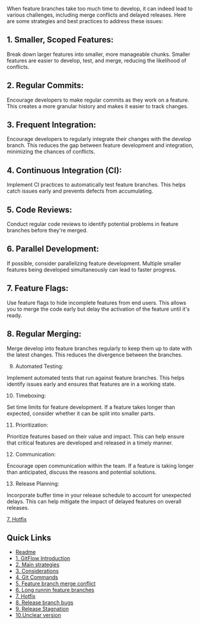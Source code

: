 When feature branches take too much time to develop, it can indeed lead to various challenges, including merge conflicts and delayed releases. Here are some strategies and best practices to address these issues:

## 1. Smaller, Scoped Features:

Break down larger features into smaller, more manageable chunks. Smaller features are easier to develop, test, and merge, reducing the likelihood of conflicts.

## 2. Regular Commits:

Encourage developers to make regular commits as they work on a feature. This creates a more granular history and makes it easier to track changes.

## 3. Frequent Integration:

Encourage developers to regularly integrate their changes with the develop branch. This reduces the gap between feature development and integration, minimizing the chances of conflicts.

## 4. Continuous Integration (CI):

Implement CI practices to automatically test feature branches. This helps catch issues early and prevents defects from accumulating.

## 5. Code Reviews:

Conduct regular code reviews to identify potential problems in feature branches before they're merged.

## 6. Parallel Development:

If possible, consider parallelizing feature development. Multiple smaller features being developed simultaneously can lead to faster progress.

## 7. Feature Flags:

Use feature flags to hide incomplete features from end users. This allows you to merge the code early but delay the activation of the feature until it's ready.


## 8. Regular Merging:

Merge develop into feature branches regularly to keep them up to date with the latest changes. This reduces the divergence between the branches.

9. Automated Testing:

Implement automated tests that run against feature branches. This helps identify issues early and ensures that features are in a working state.

10. Timeboxing:

Set time limits for feature development. If a feature takes longer than expected, consider whether it can be split into smaller parts.

11. Prioritization:

Prioritize features based on their value and impact. This can help ensure that critical features are developed and released in a timely manner.

12. Communication:

Encourage open communication within the team. If a feature is taking longer than anticipated, discuss the reasons and potential solutions.

13. Release Planning:

Incorporate buffer time in your release schedule to account for unexpected delays. This can help mitigate the impact of delayed features on overall releases.

[7. Hotfix](7.mergingHotFixintoDevelo.md)


## Quick Links

- [Readme](README.md)
- [1. GitFlow Introduction](1.GitFlowIntroduction.md)
- [2. Main strategies](2.Mainstrategies.md)
- [3. Considerations](3.Considerations.md)
- [4. Git Commands](4.GitCommands.md)
- [5. Feature branch merge conflict](5.featureBranchMergeConflict.md)
- [6. Long runnin feature branches](6.longrunninFeatureBranches.md)
- [7. Hotfix](7.mergingHotFixintoDevelo.md)
- [8. Release branch bugs](8.releaseBranchBugs.md)
- [9. Release Stagnation](9.releaseStagnation.md)
- [10.Unclear version](10.unclearVersioning.md)